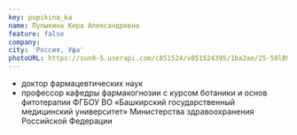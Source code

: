 ```yaml
---
key: pupikina_ka
name: Пупыкина Кира Александровна 
feature: false
company: 
city: 'Россия, Уфа'
photoURL: https://sun9-5.userapi.com/c851524/v851524395/1ba2ae/25-50lB9T3U.jpg
---
```

- доктор фармацевтических наук
- профессор кафедры фармакогнозии с курсом ботаники и основ фитотерапии ФГБОУ ВО «Башкирский государственный медицинский университет» Министерства здравоохранения Российской Федерации
